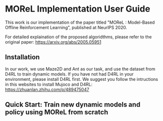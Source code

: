 # MOReL Implementation User Guide

This work is our implementation of the paper titled "MOReL : Model-Based Offline Reinforcement Learning", published at NeurIPS 2020.

For detailed explaination of the proposed algoridthms, please refer to the original paper: https://arxiv.org/abs/2005.05951

## Installation

In our work, we use Maze2D and Ant as our task, and use the dataset from D4RL to train dynamic models.
If you have not had D4RL in your environment, please install D4RL first. We suggest you follow the intructions in this websites to install Mujoco and D4RL:
https://zhuanlan.zhihu.com/p/489475047

## Quick Start: Train new dynamic models and policy using MOReL from scratch
